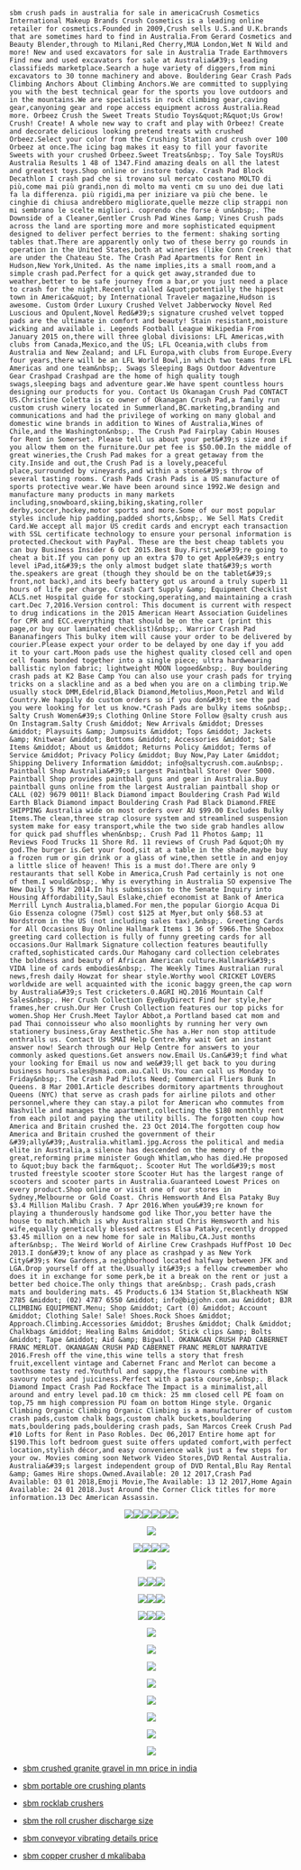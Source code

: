 
```
sbm crush pads in australia for sale in americaCrush Cosmetics International Makeup Brands Crush Cosmetics is a leading online retailer for cosmetics.Founded in 2009,Crush sells U.S.and U.K.brands that are sometimes hard to find in Australia.From Gerard Cosmetics and Beauty Blender,through to Milani,Red Cherry,MUA London,Wet N Wild and more! New and used excavators for sale in Australia Trade Earthmovers Find new and used excavators for sale at Australia&#39;s leading classifieds marketplace.Search a huge variety of diggers,from mini excavators to 30 tonne machinery and above. Bouldering Gear Crash Pads Climbing Anchors About Climbing Anchors.We are committed to supplying you with the best technical gear for the sports you love outdoors and in the mountains.We are specialists in rock climbing gear,caving gear,canyoning gear and rope access equipment across Australia.Read more. Orbeez Crush the Sweet Treats Studio Toys&quot;R&quot;Us Grow! Crush! Create! A whole new way to craft and play with Orbeez! Create and decorate delicious looking pretend treats with crushed Orbeez.Select your color from the Crushing Station and crush over 100 Orbeez at once.The icing bag makes it easy to fill your favorite Sweets with your crushed Orbeez.Sweet Treats&nbsp;. Toy Sale ToysRUs Australia Results 1 48 of 1347.Find amazing deals on all the latest and greatest toys.Shop online or instore today. Crash Pad Block Decathlon I crash pad che si trovano sul mercato costano MOLTO di più,come mai più grandi,non di molto ma venti cm su uno dei due lati fa la differenza. più rigidi,ma per iniziare va più che bene. le cinghie di chiusa andrebbero migliorate,quelle mezze clip strappi non mi sembrano le scelte migliori. coprendo che forse è un&nbsp;. The Downside of a Cleaner,Gentler Crush Pad Wines &amp; Vines Crush pads across the land are sporting more and more sophisticated equipment designed to deliver perfect berries to the ferment: shaking sorting tables that.There are apparently only two of these berry go rounds in operation in the United States,both at wineries (like Conn Creek) that are under the Chateau Ste. The Crash Pad Apartments for Rent in Hudson,New York,United. As the name implies,its a small room,and a simple crash pad.Perfect for a quick get away,stranded due to weather,better to be safe journey from a bar,or you just need a place to crash for the night.Recently called &quot;potentially the hippest town in America&quot; by International Traveler magazine,Hudson is awesome. Custom Order Luxury Crushed Velvet Jabberwocky Novel Red Luscious and Opulent,Novel Red&#39;s signature crushed velvet topped pads are the ultimate in comfort and beauty! Stain resistant,moisture wicking and available i. Legends Football League Wikipedia From January 2015 on,there will three global divisions: LFL Americas,with clubs from Canada,Mexico,and the US; LFL Oceania,with clubs from Australia and New Zealand; and LFL Europa,with clubs from Europe.Every four years,there will be an LFL World Bowl,in which two teams from LFL Americas and one team&nbsp;. Swags Sleeping Bags Outdoor Adventure Gear Crashpad Crashpad are the home of high quality tough swags,sleeping bags and adventure gear.We have spent countless hours designing our products for you. Contact Us Okanagan Crush Pad CONTACT US.Christine Coletta is co owner of Okanagan Crush Pad,a family run custom crush winery located in Summerland,BC.marketing,branding and communications and had the privilege of working on many global and domestic wine brands in addition to Wines of Australia,Wines of Chile,and the Washington&nbsp;. The Crush Pad Fairplay Cabin Houses for Rent in Somerset. Please tell us about your pet&#39;s size and if you allow them on the furniture.Our pet fee is $50.00.In the middle of great wineries,the Crush Pad makes for a great getaway from the city.Inside and out,the Crush Pad is a lovely,peaceful place,surrounded by vineyards,and within a stone&#39;s throw of several tasting rooms. Crash Pads Crash Pads is a US manufacture of sports protective wear.We have been around since 1992.We design and manufacture many products in many markets including,snowboard,skiing,biking,skating,roller derby,soccer,hockey,motor sports and more.Some of our most popular styles include hip padding,padded shorts,&nbsp;. We Sell Mats Credit Card.We accept all major US credit cards and encrypt each transaction with SSL certificate technology to ensure your personal information is protected.Checkout with PayPal. These are the best cheap tablets you can buy Business Insider 6 Oct 2015.Best Buy.First,we&#39;re going to cheat a bit.If you can pony up an extra $70 to get Apple&#39;s entry level iPad,it&#39;s the only almost budget slate that&#39;s worth the.speakers are great (though they should be on the tablet&#39;s front,not back),and its beefy battery got us around a truly superb 11 hours of life per charge. Crash Cart Supply &amp; Equipment Checklist ACLS.net Hospital guide for stocking,operating,and maintaining a crash cart.Dec 7,2016.Version control: This document is current with respect to drug indications in the 2015 American Heart Association Guidelines for CPR and ECC.everything that should be on the cart (print this page,or buy our laminated checklist)&nbsp;. Warrior Crash Pad Bananafingers This bulky item will cause your order to be delivered by courier.Please expect your order to be delayed by one day if you add it to your cart.Moon pads use the highest quality closed cell and open cell foams bonded together into a single piece; ultra hardwearing ballistic nylon fabric; lightweight MOON logoed&nbsp;. Buy bouldering crash pads at K2 Base Camp You can also use your crash pads for trying tricks on a slackline and as a bed when you are on a climbing trip.We usually stock DMM,Edelrid,Black Diamond,Metolius,Moon,Petzl and Wild Country.We happily do custom orders so if you don&#39;t see the pad you were looking for let us know.*Crash Pads are bulky items so&nbsp;. Salty Crush Women&#39;s Clothing Online Store Follow @salty crush aus On Instagram.Salty Crush &middot; New Arrivals &middot; Dresses &middot; Playsuits &amp; Jumpsuits &middot; Tops &middot; Jackets &amp; Knitwear &middot; Bottoms &middot; Accessories &middot; Sale Items &middot; About us &middot; Returns Policy &middot; Terms of Service &middot; Privacy Policy &middot; Buy Now,Pay Later &middot; Shipping Delivery Information &middot; info@saltycrush.com.au&nbsp;. Paintball Shop Australia&#39;s Largest Paintball Store! Over 5000. Paintball Shop provides paintball guns and gear in Australia.Buy paintball guns online from the largest Australian paintball shop or CALL (02) 9679 0011! Black Diamond impact Bouldering Crash Pad Wild Earth Black Diamond impact Bouldering Crash Pad Black Diamond.FREE SHIPPING Australia wide on most orders over AU $99.00 Excludes Bulky Items.The clean,three strap closure system and streamlined suspension system make for easy transport,while the two side grab handles allow for quick pad shuffles when&nbsp;. Crush Pad 11 Photos &amp; 11 Reviews Food Trucks 11 Shore Rd. 11 reviews of Crush Pad &quot;Oh my god.The burger is.Get your food,sit at a table in the shade,maybe buy a frozen rum or gin drink or a glass of wine,then settle in and enjoy a little slice of heaven! This is a must do!.There are only 9 restaurants that sell Kobe in America,Crush Pad certainly is not one of them.I would&nbsp;. Why is everything in Australia SO expensive The New Daily 5 Mar 2014.In his submission to the Senate Inquiry into Housing Affordability,Saul Eslake,chief economist at Bank of America Merrill Lynch Australia,blamed.For men,the popular Giorgio Acqua Di Gio Essenza cologne (75ml) cost $125 at Myer,but only $68.53 at Nordstrom in the US (not including sales tax),&nbsp;. Greeting Cards for All Occasions Buy Online Hallmark Items 1 36 of 5966.The Shoebox greeting card collection is fully of funny greeting cards for all occasions.Our Hallmark Signature collection features beautifully crafted,sophisticated cards.Our Mahogany card collection celebrates the boldness and beauty of African American culture.Hallmark&#39;s VIDA line of cards embodies&nbsp;. The Weekly Times Australian rural news,fresh daily Howzat for shear style.Worthy wool CRICKET LOVERS worldwide are well acquainted with the iconic baggy green,the cap worn by Australia&#39;s Test cricketers.0.AGRI HQ.2016 Mountain Calf Sales&nbsp;. Her Crush Collection EyeBuyDirect Find her style,her frames,her crush.Our Her Crush Collection features our top picks for women.Shop Her Crush.Meet Taylor Abbot,a Portland based cat mom and pad Thai connoisseur who also moonlights by running her very own stationery business,Gray Aesthetic.She has a.Her non stop attitude enthralls us. Contact Us SMAI Help Centre.Why wait Get an instant answer now! Search through our Help Centre for answers to your commonly asked questions.Get answers now.Email Us.Can&#39;t find what your looking for Email us now and we&#39;ll get back to you during business hours.sales@smai.com.au.Call Us.You can call us Monday to Friday&nbsp;. The Crash Pad Pilots Need; Commercial Fliers Bunk In Queens. 8 Mar 2001.Article describes dormitory apartments throughout Queens (NYC) that serve as crash pads for airline pilots and other personnel,where they can stay.a pilot for American who commutes from Nashville and manages the apartment,collecting the $180 monthly rent from each pilot and paying the utility bills. The forgotten coup how America and Britain crushed the. 23 Oct 2014.The forgotten coup how America and Britain crushed the government of their &#39;ally&#39;,Australia.whitlam1.jpg.Across the political and media elite in Australia,a silence has descended on the memory of the great,reforming prime minister Gough Whitlam,who has died.He proposed to &quot;buy back the farm&quot;. Scooter Hut The world&#39;s most trusted freestyle scooter store Scooter Hut has the largest range of scooters and scooter parts in Australia.Guaranteed Lowest Prices on every product.Shop online or visit one of our stores in Sydney,Melbourne or Gold Coast. Chris Hemsworth And Elsa Pataky Buy $3.4 Million Malibu Crash. 7 Apr 2016.When you&#39;re known for playing a thunderously handsome god like Thor,you better have the house to match.Which is why Australian stud Chris Hemsworth and his wife,equally genetically blessed actress Elsa Pataky,recently dropped $3.45 million on a new home for sale in Malibu,CA.Just months after&nbsp;. The Weird World of Airline Crew Crashpads HuffPost 10 Dec 2013.I don&#39;t know of any place as crashpad y as New York City&#39;s Kew Gardens,a neighborhood located halfway between JFK and LGA.Drop yourself off at the.Usually it&#39;s a fellow crewmember who does it in exchange for some perk,be it a break on the rent or just a better bed choice.The only things that are&nbsp;. Crash pads,crash mats and bouldering mats. 45 Products.6 134 Station St,Blackheath NSW 2785 &middot; (02) 4787 6550 &middot; info@bigjohn.com.au &middot; BJR CLIMBING EQUIPMENT.Menu; Shop &middot; Cart (0) &middot; Account &middot; Clothing Sale! Sale! Shoes.Rock Shoes &middot; Approach.Climbing.Accessories &middot; Brushes &middot; Chalk &middot; Chalkbags &middot; Healing Balms &middot; Stick clips &amp; Bolts &middot; Tape &middot; Aid &amp; Bigwall. OKANAGAN CRUSH PAD CABERNET FRANC MERLOT. OKANAGAN CRUSH PAD CABERNET FRANC MERLOT NARRATIVE 2016.Fresh off the vine,this wine tells a story that fresh fruit,excellent vintage and Cabernet Franc and Merlot can become a toothsome tasty red.Youthful and sappy,the flavours combine with savoury notes and juiciness.Perfect with a pasta course,&nbsp;. Black Diamond Impact Crash Pad Rockface The Impact is a minimalist,all around and entry level pad.10 cm thick: 25 mm closed cell PE foam on top,75 mm high compression PU foam on bottom Hinge style. Organic Climbing Organic Climbing Organic Climbing is a manufacturer of custom crash pads,custom chalk bags,custom chalk buckets,bouldering mats,bouldering pads,bouldering crash pads, San Marcos Creek Crush Pad #10 Lofts for Rent in Paso Robles. Dec 06,2017 Entire home apt for $190.This loft bedroom guest suite offers updated comfort,with perfect location,stylish décor,and easy convenience walk just a few steps for your ow. Movies coming soon Network Video Stores,DVD Rental Australia. Australia&#39;s largest independent group of DVD Rental,Blu Ray Rental &amp; Games Hire shops.Owned.Available: 20 12 2017,Crash Pad Available: 03 01 2018,Emoji Movie,The Available: 13 12 2017,Home Again Available: 24 01 2018.Just Around the Corner Click titles for more information.13 Dec American Assassin. 
```

<div align="center">
  
<a rel="nofollow" href="https://m.shibang-china.com?f=github&k=sbm+crush+pads+in+australia+for+sale+in+america"><img src="https://static.shibang-china.com/en/l.png"></a><img src="https://static.shibang-china.com/en/hw.png"><a rel="nofollow" href="https://m.shibang-china.com/product/?f=github&k=sbm+crush+pads+in+australia+for+sale+in+america"><img src="https://static.shibang-china.com/en/p.png"></a><a rel="nofollow" href="https://m.shibang-china.com/cases/?f=github&k=sbm+crush+pads+in+australia+for+sale+in+america"><img src="https://static.shibang-china.com/en/c.png"></a><a rel="nofollow" href="https://m.shibang-china.com/news/?f=github&k=sbm+crush+pads+in+australia+for+sale+in+america"><img src="https://static.shibang-china.com/en/n.png"></a><a rel="nofollow" href="https://m.shibang-china.com?f=github&k=sbm+crush+pads+in+australia+for+sale+in+america"><img src="https://static.shibang-china.com/en/m.png"></a>

<a rel="nofollow" href="https://m.shibang-china.com/product/?f=github&k=sbm+crush+pads+in+australia+for+sale+in+america"><img src="https://static.shibang-china.com/en/b.jpg"></a>
  
<a rel="nofollow" href="https://m.shibang-china.com/solution-aggregate.html?f=github&k=sbm+crush+pads+in+australia+for+sale+in+america"><img src="https://static.shibang-china.com/en/a.jpg"></a><a rel="nofollow" href="https://m.shibang-china.com/solution-mine.html?f=github&k=sbm+crush+pads+in+australia+for+sale+in+america"><img src="https://static.shibang-china.com/en/m.jpg"></a><a rel="nofollow" href="https://m.shibang-china.com/solution-mill.html?f=github&k=sbm+crush+pads+in+australia+for+sale+in+america"><img src="https://static.shibang-china.com/en/g.jpg"></a><a rel="nofollow" href="https://m.shibang-china.com/solution-epc.html?f=github&k=sbm+crush+pads+in+australia+for+sale+in+america"><img src="https://static.shibang-china.com/en/e.jpg"></a>

<a rel="nofollow" href="https://m.shibang-china.com/product/?f=github&k=sbm+crush+pads+in+australia+for+sale+in+america"><img src="https://static.shibang-china.com/en/a-p.png"></a>

<a rel="nofollow" href="https://m.shibang-china.com/product/crusher/c6x.html?f=github&k=sbm+crush+pads+in+australia+for+sale+in+america"><img src="https://static.shibang-china.com/en/j.jpg"></a><a rel="nofollow" href="https://m.shibang-china.com/product/crusher/ci5x.html?f=github&k=sbm+crush+pads+in+australia+for+sale+in+america"><img src="https://static.shibang-china.com/en/i.jpg"></a><a rel="nofollow" href="https://m.shibang-china.com/product/crusher/hst.html?f=github&k=sbm+crush+pads+in+australia+for+sale+in+america"><img src="https://static.shibang-china.com/en/c.jpg"></a>

<a rel="nofollow" href="https://m.shibang-china.com/product/mill/mtw.html?f=github&k=sbm+crush+pads+in+australia+for+sale+in+america"><img src="https://static.shibang-china.com/en/mtw.jpg"></a><a rel="nofollow" href="https://m.shibang-china.com/product/mill/scm.html?f=github&k=sbm+crush+pads+in+australia+for+sale+in+america"><img src="https://static.shibang-china.com/en/scm.jpg"></a><a rel="nofollow" href="https://m.shibang-china.com/product/mill/lm.html?f=github&k=sbm+crush+pads+in+australia+for+sale+in+america"><img src="https://static.shibang-china.com/en/lm.jpg"></a>

<a rel="nofollow" href="https://m.shibang-china.com/product/sand/vsi6x.html?f=github&k=sbm+crush+pads+in+australia+for+sale+in+america"><img src="https://static.shibang-china.com/en/6x.jpg"></a><a rel="nofollow" href="https://m.shibang-china.com/product/sand/vu.html?f=github&k=sbm+crush+pads+in+australia+for+sale+in+america"><img src="https://static.shibang-china.com/en/vu.jpg"></a><a rel="nofollow" href="https://m.shibang-china.com/product/mobile/klun.html?f=github&k=sbm+crush+pads+in+australia+for+sale+in+america"><img src="https://static.shibang-china.com/en/k.jpg"></a>

<a rel="nofollow" href="https://m.shibang-china.com/cases/?f=github&k=sbm+crush+pads+in+australia+for+sale+in+america"><img src="https://static.shibang-china.com/en/case.png"></a>

<a rel="nofollow" href="https://m.shibang-china.com/cases/aggregate/202.html?f=github&k=sbm+crush+pads+in+australia+for+sale+in+america"><img src="https://static.shibang-china.com/en/c-1.jpg"></a>

<a rel="nofollow" href="https://m.shibang-china.com/cases/aggregate/203.html?f=github&k=sbm+crush+pads+in+australia+for+sale+in+america"><img src="https://static.shibang-china.com/en/c-2.jpg"></a>

<a rel="nofollow" href="https://m.shibang-china.com/cases/mill/123.html?f=github&k=sbm+crush+pads+in+australia+for+sale+in+america"><img src="https://static.shibang-china.com/en/c-3.jpg"></a>

<a rel="nofollow" href="https://m.shibang-china.com/contact_us.html?f=github&k=sbm+crush+pads+in+australia+for+sale+in+america"><img src="https://static.shibang-china.com/en/contact.png"></a>

<a rel="nofollow" href="https://swt.shibang-china.com/?f=github&k=sbm+crush+pads+in+australia+for+sale+in+america"><img src="https://static.shibang-china.com/en/chat.png"></a>

<a rel="nofollow" href="https://whatsapp.shibangsoft.com/WhatsApp.php?f=github&k=sbm+crush+pads+in+australia+for+sale+in+america"><img src="https://static.shibang-china.com/en/whatsapp.png"></a>

<a rel="nofollow" href="https://m.shibang-china.com/?f=github&k=sbm+crush+pads+in+australia+for+sale+in+america"><img src="https://static.shibang-china.com/en/website.png"></a>

</div>


* [sbm crushed granite gravel in mn price in india](sbm%20crushed%20granite%20gravel%20in%20mn%20price%20in%20india.md)

* [sbm portable ore crushing plants](sbm%20portable%20ore%20crushing%20plants.md)

* [sbm rocklab crushers](sbm%20rocklab%20crushers.md)

* [sbm the roll crusher discharge size](sbm%20the%20roll%20crusher%20discharge%20size.md)

* [sbm conveyor vibrating details price](sbm%20conveyor%20vibrating%20details%20price.md)

* [sbm copper crusher d mkalibaba](sbm%20copper%20crusher%20d%20mkalibaba.md)